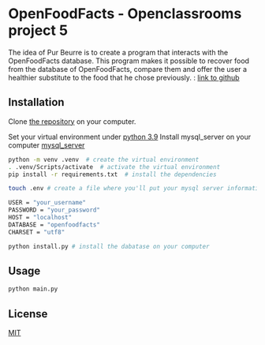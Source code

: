 # OpenFoodFacts - Openclassrooms project 5

The idea of Pur Beurre is to create a program that interacts with the OpenFoodFacts database. This program makes it possible to recover food from the database of OpenFoodFacts, compare them and offer the user a healthier substitute to the food that he chose previously. : [link to github](https://github.com/Romderful/Project3_MacGyver)

## Installation

Clone [the repository](https://github.com/Romderful/Project3_MacGyver) on your computer.

Set your virtual environment under [python 3.9](https://www.python.org/downloads/release/python-380/)
Install mysql_server on your computer [mysql_server](https://dev.mysql.com/downloads/mysql/)

```bash
python -m venv .venv  # create the virtual environment
. .venv/Scripts/activate  # activate the virtual environment
pip install -r requirements.txt  # install the dependencies

touch .env # create a file where you'll put your mysql server informations

USER = "your_username"
PASSWORD = "your_password"
HOST = "localhost"
DATABASE = "openfoodfacts"
CHARSET = "utf8"

python install.py # install the dabatase on your computer
```

## Usage

```bash
python main.py
```

## License

[MIT](https://choosealicense.com/licenses/mit/)
